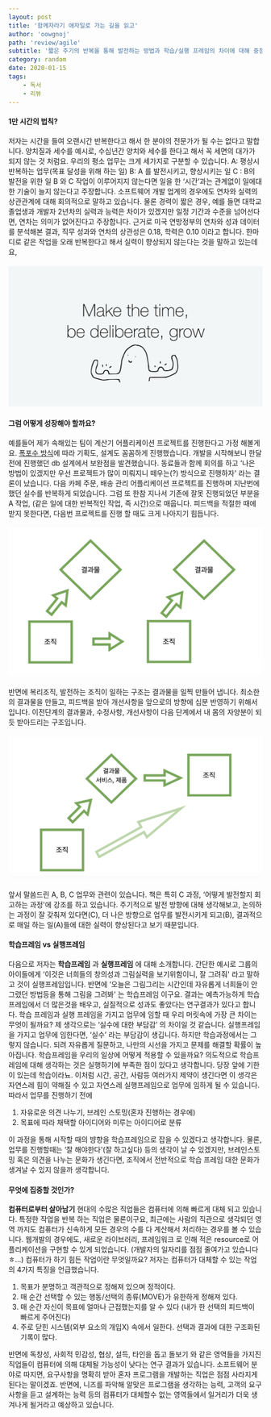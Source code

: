 ```yaml
---
layout: post
title: '함께자라기 애자일로 가는 길을 읽고'
author: 'oowgnoj'
path: 'review/agile'
subtitle: '짧은 주기의 반복을 통해 발전하는 방법과 학습/실행 프레임의 차이에 대해 중점적으로 다룬 글 입니다. 인간의 능력을 점점 대체하는 컴퓨터로부터 살아남는 저자의 방법도 소개합니다.'
category: random
date: 2020-01-15
tags:
    - 독서
    - 리뷰
---
```


#### 1만 시간의 법칙?

저자는 시간을 들여 오랜시간 반복한다고 해서 한 분야의 전문가가 될 수는 없다고 말합니다. 양치질과 세수를 예시로, 수십년간 양치와 세수를 한다고 해서 꼭 세면의 대가가 되지 않는 것 처럼요.
우리의 평소 업무는 크게 세가지로 구분할 수 있습니다.
A: 평상시 반복하는 업무(목표 달성을 위해 하는 일)
B: A 를 발전시키고, 향상시키는 일
C : B의 발전을 위한 일
B 와 C 작업이 이루어지지 않는다면 일을 한 ‘시간’과는 관계없이 일에대한 기술이 늘지 않는다고 주장합니다.
소프트웨어 개발 업계의 경우에도 연차와 실력의 상관관계에 대해 회의적으로 말하고 있습니다. 물론 경력이 짧은 경우, 예를 들면 대학교 졸업생과 개발자 2년차의 실력과 능력은 차이가 있겠지만 일정 기간과 수준을 넘어선다면, 연차는 의미가 없어진다고 주장합니다. 근거로 미국 연방정부의 연차와 성과 데이터를 분석해본 결과, 직무 성과와 연차의 상관성은 0.18, 학력은 0.10 이라고 합니다.
한마디로 같은 작업을 오래 반복한다고 해서 실력이 향상되지 않는다는 것을 말하고 있는데요,

#### ![grow](./../images/in-post/agile/1.png)

#### 그럼 어떻게 성장해야 할까요?

예를들어 제가 속해있는 팀이 계산기 어플리케이션 프로젝트를 진행한다고 가정 해볼게요. [폭포수 방식](https://ko.wikipedia.org/wiki/%ED%8F%AD%ED%8F%AC%EC%88%98_%EB%AA%A8%EB%8D%B8)에 따라 기획도, 설계도 꼼꼼하게 진행했습니다. 개발을 시작해보니 한달 전에 진행했던 db 설계에서 보완점을 발견했습니다. 동료들과 함께 회의를 하고 ‘나은 방법이 있겠지만 우선 프로젝트가 많이 미뤄지니 떼우는(?) 방식으로 진행하자' 라는 결론이 났습니다.
다음 카페 주문, 배송 관리 어플리케이션 프로젝트를 진행하며 지난번에 했던 실수를 반복하게 되었습니다. 그럼 또 한참 지나서 기존에 잘못 진행되었던 부분을 A 작업, (같은 일에 대한 반복적인 작업, 즉 시간)으로 매웁니다. 피드백을 적절한 때에 받지 못한다면, 다음번 프로젝트를 진행 할 때도 크게 나아지기 힘듭니다.

#### ![grow](./../images/in-post/agile/2.png)

반면에 복리조직, 발전하는 조직이 일하는 구조는 결과물을 일찍 만들어 냅니다. 최소한의 결과물을 만들고, 피드백을 받아 개선사항을 앞으로의 방향에 십분 반영하기 위해서 입니다. 이전단계의 결과물과, 수정사항, 개선사항이 다음 단계에서 내 몸의 자양분이 되듯 받아드리는 구조입니다.

#### ![grow](./../images/in-post/agile/3.png)

앞서 말씀드린 A, B, C 업무와 관련이 있습니다. 책은 특히 C 과정, ‘어떻게 발전할지 회고하는 과정'에 강조를 하고 있습니다. 주기적으로 발전 방향에 대해 생각해보고, 논의하는 과정이 잘 갖춰져 있다면(C), 더 나은 방향으로 업무를 발전시키게 되고(B), 결과적으로 매일 하는 일(A)들에 대한 실력이 향상된다고 보기 때문입니다.

#### 학습프레임 vs 실행프레임

다음으로 저자는 **학습프레임** 과 **실행프레임** 에 대해 소개합니다. 간단한 예시로 그룹의 아이들에게 ‘이것은 너희들의 창의성과 그림실력을 보기위함이니, 잘 그려줘' 라고 말하고 것이 실행프레임입니다. 반면에 ‘오늘은 그림그리는 시간인데 자유롭게 너희들이 안그렸던 방법등을 통해 그림을 그려봐' 는 학습프레임 이구요.
결과는 예측가능하게 학습프레임에서 더 많은것을 배우고, 실질적으로 성과도 좋았다는 연구결과가 있다고 합니다. 학습 프레임과 실행 프레임을 가지고 업무에 임할 때 우리 머릿속에 가장 큰 차이는 무엇이 될까요? 제 생각으로는 ‘실수에 대한 부담감’ 의 차이일 것 같습니다. 실행프레임을 가지고 업무에 임한다면, ‘실수’ 라는 부담감이 생깁니다. 하지만 학습과정에서는 그렇지 않습니다. 되려 자유롭게 질문하고, 나만의 시선을 가지고 문제를 해결할 확률이 높아집니다.
학습프레임을 우리의 일상에 어떻게 적용할 수 있을까요?
의도적으로 학습프레임에 대해 생각하는 것은 실행하기에 부족한 점이 있다고 생각합니다. 당장 앞에 기한이 있는데 학습이라뇨. 이처럼 시간, 공간, 사람등 여러가지 제약이 생긴다면 이 생각은 자연스레 힘이 약해질 수 있고 자연스레 실행프레임으로 업무에 임하게 될 수 있습니다. 따라서 업무를 진행하기 전에

1. 자유로운 의견 나누기, 브레인 스토밍(혼자 진행하는 경우에)
2. 목표에 따라 채택할 아이디어와 미루는 아이디어로 분류

이 과정을 통해 시작할 때의 뱡향을 학습프레임으로 잡을 수 있겠다고 생각합니다. 물론, 업무를 진행할때는 ‘잘 해야한다'(잘 하고싶다) 등의 생각이 날 수 있겠지만, 브레인스토밍 혹은 의견을 나누는 문화가 생긴다면, 조직에서 전반적으로 학습 프레임 대한 문화가 생겨날 수 있지 않을까 생각합니다.

#### 무엇에 집중할 것인가?

**컴퓨터로부터 살아남기**
현대의 수많은 직업들은 컴퓨터에 의해 빠르게 대체 되고 있습니다. 특정한 작업을 반복 하는 직업은 물론이구요, 최근에는 사람의 직관으로 생각되던 영역 까지도 컴퓨터가 신속하게 모든 경우의 수를 다 계산해서 처리하는 경우를 볼 수 있습니다. 웹개발의 경우에도, 새로운 라이브러리, 프레임워크 로 인해 적은 resource로 어플리케이션을 구현할 수 있게 되었습니다. (개발자의 일자리를 점점 줄여가고 있습니다ㅎ…) 컴퓨터가 하기 힘든 작업이란 무엇일까요?
저자는 컴퓨터가 대체할 수 있는 작업의 4가지 특징을 언급했습니다.

1. 목표가 분명하고 객관적으로 정해져 있으며 정적이다.
2. 매 순간 선택할 수 있는 행동/선택의 종류(MOVE)가 유한하게 정해져 있다.
3. 매 순간 자신이 목표에 얼마나 근접했는지를 알 수 있다 (내가 한 선택의 피드백이 빠르게 주어진다)
4. 주로 닫힌 시스템(외부 요소의 개입X) 속에서 일한다. 선택과 결과에 대한 구조화된 기록이 많다.

반면에 독창성, 사회적 민감성, 협상, 설득, 타인을 돕고 돌보기 와 같은 영역들을 가지진 직업들이 컴퓨터에 의해 대체될 가능성이 낮다는 연구 결과가 있습니다. 소프트웨어 분야로 따지면, 요구사항을 명확히 받아 혼자 프로그램을 개발하는 직업은 점점 사라지게 된다는 말이겠죠. 반면에, 니즈를 파악해 알맞은 프로그램을 생각하는 능력, 고객의 요구사항을 듣고 설계하는 능력 등의 컴퓨터가 대체할수 없는 영역들에서 일거리가 더욱 생겨나게 될거라고 예상하고 있습니다.
